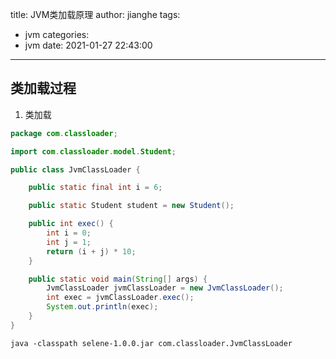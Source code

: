 title: JVM类加载原理
author: jianghe
tags:
  - jvm
categories:
  - jvm
date: 2021-01-27 22:43:00
---
## 类加载过程
1. 类加载

```java
package com.classloader;

import com.classloader.model.Student;

public class JvmClassLoader {

    public static final int i = 6;

    public static Student student = new Student();

    public int exec() {
        int i = 0;
        int j = 1;
        return (i + j) * 10;
    }

    public static void main(String[] args) {
        JvmClassLoader jvmClassLoader = new JvmClassLoader();
        int exec = jvmClassLoader.exec();
        System.out.println(exec);
    }
}

```
```shell
java -classpath selene-1.0.0.jar com.classloader.JvmClassLoader
```